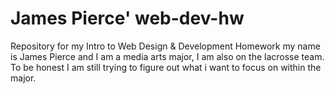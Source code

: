 # James Pierce' web-dev-hw
Repository for my Intro to Web Design &amp; Development Homework
my name is James Pierce and I am a media arts major, I am also on the lacrosse team. To be honest I am still trying to figure out what i want to focus on within the major. 
